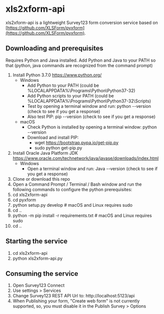 # xls2xform-api

xls2xform-api is a lightweight Survey123 form conversion service based on [https://github.com/XLSForm/pyxform](https://github.com/XLSForm/pyxform).

## Downloading and prerequisites

Requires Python and Java installed.
Add Python and Java to your PATH so that (python, java commands are recognized from the command prompt)

1. Install Python 3.7.0 https://www.python.org/
   - Windows
     - Add Python to your PATH (could be %LOCALAPPDATA%\Programs\Python\Python37-32)
     - Add Python scripts to your PATH (could be %LOCALAPPDATA%\Programs\Python\Python37-32\Scripts)
     - Test by opening a terminal window and run: python --version (check to see if you get a response)
     - Also test PIP: pip --version (check to see if you get a response)
   - macOS
     - Check Python is installed by opening a terminal window: python --version
     - Download and install PIP:
       - wget https://bootstrap.pypa.io/get-pip.py
       - sudo python get-pip.py
2. Install Oracle Java Platform JDK https://www.oracle.com/technetwork/java/javase/downloads/index.html
   - Windows
     - Open a terminal window and run: Java --version (check to see if you get a response)
3. Clone or download this repo
4. Open a Command Prompt / Terminal / Bash window and run the following commands to configure the python prerequisites:
5. cd xls2xform-api
6. cd pyxform
7. python setup.py develop # macOS and Linux requires sudo
8. cd ..
9. python -m pip install -r requirements.txt # macOS and Linux requires sudo
10. cd ..

## Starting the service

1. cd xls2xform-api
2. python xls2xform-api.py

## Consuming the service

1. Open Survey123 Connect
2. Use settings > Services
3. Change Survey123 REST API Url to: http://localhost:5123/api
4. When Publishing your form, "Create web form" is not currently supported, so, you must disable it in the Publish Survey > Options

